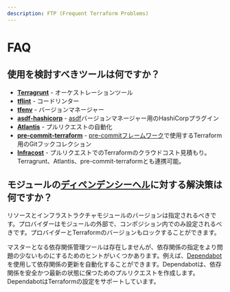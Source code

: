 ```yaml
---
description: FTP (Frequent Terraform Problems)
---
```


# FAQ

## 使用を検討すべきツールは何ですか？

* [**Terragrunt**](https://terragrunt.gruntwork.io/) - オーケストレーションツール
* [**tflint**](https://github.com/terraform-linters/tflint) - コードリンター
* [**tfenv**](https://github.com/tfutils/tfenv) - バージョンマネージャー
* [**asdf-hashicorp**](https://github.com/asdf-community/asdf-hashicorp) - [asdf](https://github.com/asdf-vm/asdf)バージョンマネージャー用のHashiCorpプラグイン
* [**Atlantis**](https://www.runatlantis.io/) - プルリクエストの自動化
* [**pre-commit-terraform**](https://github.com/antonbabenko/pre-commit-terraform) - [pre-commitフレームワーク](https://pre-commit.com/)で使用するTerraform用のGitフックコレクション
* [**Infracost**](https://www.infracost.io) - プルリクエストでのTerraformのクラウドコスト見積もり。Terragrunt、Atlantis、pre-commit-terraformとも連携可能。

## モジュールの[ディペンデンシーヘル](https://en.wikipedia.org/wiki/Dependency\_hell)に対する解決策は何ですか？

リソースとインフラストラクチャモジュールのバージョンは指定されるべきです。プロバイダーはモジュールの外部で、コンポジション内でのみ設定されるべきです。プロバイダーとTerraformのバージョンもロックすることができます。

マスターとなる依存関係管理ツールは存在しませんが、依存関係の指定をより問題の少ないものにするためのヒントがいくつかあります。例えば、[Dependabot](https://dependabot.com/)を使用して依存関係の更新を自動化することができます。Dependabotは、依存関係を安全かつ最新の状態に保つためのプルリクエストを作成します。DependabotはTerraformの設定をサポートしています。

